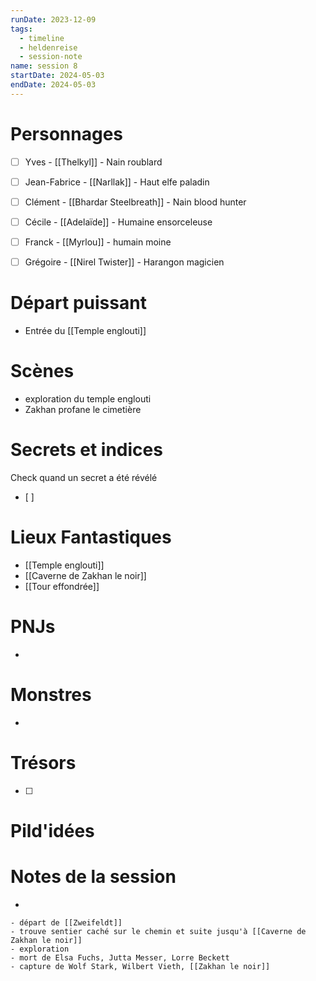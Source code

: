 ```yaml
---
runDate: 2023-12-09
tags:
  - timeline
  - heldenreise
  - session-note
name: session 8
startDate: 2024-05-03
endDate: 2024-05-03
---
```




# Personnages
- [ ] Yves - [[Thelkyl]] - Nain roublard
- [ ] Jean-Fabrice - [[Narllak]] - Haut elfe paladin
- [ ] Clément - [[Bhardar Steelbreath]] - Nain blood hunter
- [ ] Cécile - [[Adelaïde]] - Humaine ensorceleuse
- [ ] Franck - [[Myrlou]] - humain moine
- [ ] Grégoire - [[Nirel Twister]] - Harangon magicien


# Départ puissant
* Entrée du [[Temple englouti]]

# Scènes
- exploration du temple englouti
- Zakhan profane le cimetière

# Secrets et indices
Check quand un secret a été révélé
- [ ] 

# Lieux Fantastiques
- [[Temple englouti]]
- [[Caverne de Zakhan le noir]]
- [[Tour effondrée]] 

# PNJs
- 

# Monstres
- 

# Trésors
- [ ]


# Pild'idées
> 

# Notes de la session
- 

```
- départ de [[Zweifeldt]]
- trouve sentier caché sur le chemin et suite jusqu'à [[Caverne de Zakhan le noir]]
- exploration
- mort de Elsa Fuchs, Jutta Messer, Lorre Beckett
- capture de Wolf Stark, Wilbert Vieth, [[Zakhan le noir]]
```

